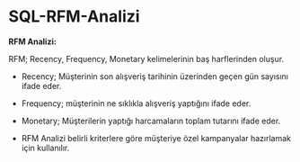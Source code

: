 # SQL-RFM-Analizi


**RFM Analizi:**

RFM; Recency, Frequency, Monetary kelimelerinin baş harflerinden oluşur.

- Recency; Müşterinin son alışveriş tarihinin üzerinden geçen gün sayısını ifade eder.
- Frequency; müşterinin ne sıklıkla alışveriş yaptığını ifade eder.
- Monetary; Müşterilerin yaptığı harcamaların toplam tutarını ifade eder.

- RFM Analizi belirli kriterlere göre müşteriye özel kampanyalar hazırlamak için kullanılır.
